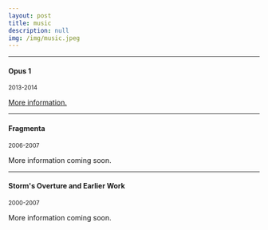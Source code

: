 ```yaml
---
layout: post
title: music
description: null
img: /img/music.jpeg
---
```


***
<sub></sub>
<h4>Opus 1</h4>
<sup>2013-2014</sup>  
<p><a href="http://jared-desjardins.github.io/music/opus1">More information.</a></p>

***
<sub></sub>
<h4>Fragmenta</h4>
<sup>2006-2007</sup>  
<p>More information coming soon.</p>

***
<sub></sub>
<h4>Storm's Overture and Earlier Work</h4>
<sup>2000-2007</sup>  
<p>More information coming soon.</p>
